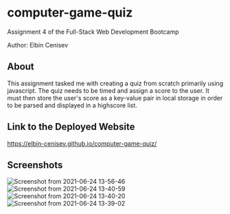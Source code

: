 # computer-game-quiz
Assignment 4 of the Full-Stack Web Development Bootcamp

Author: Elbin Cenisev

## About
This assignment tasked me with creating a quiz from scratch primarily using javascript.
The quiz needs to be timed and assign a score to the user. It must then store the user's score as a key-value pair in local storage
in order to be parsed and displayed in a highscore list.

## Link to the Deployed Website
https://elbin-cenisev.github.io/computer-game-quiz/

## Screenshots
![Screenshot from 2021-06-24 13-56-46](https://user-images.githubusercontent.com/75343776/123310396-0a02da80-d4f4-11eb-9645-417c90412f55.png)
![Screenshot from 2021-06-24 13-40-59](https://user-images.githubusercontent.com/75343776/123310421-0ec78e80-d4f4-11eb-8cd0-3f1c5dfe4f07.png)
![Screenshot from 2021-06-24 13-40-20](https://user-images.githubusercontent.com/75343776/123310434-1129e880-d4f4-11eb-8755-ff91ffcb9821.png)
![Screenshot from 2021-06-24 13-39-02](https://user-images.githubusercontent.com/75343776/123310446-138c4280-d4f4-11eb-9756-e969f17fdf64.png)



